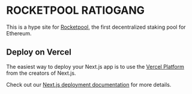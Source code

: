# ROCKETPOOL RATIOGANG

This is a hype site for <a href="https://rocketpool.net" target="_blank">Rocketpool</a>, the first decentralized staking pool for Ethereum.

## Deploy on Vercel

The easiest way to deploy your Next.js app is to use the [Vercel Platform](https://vercel.com/new?utm_medium=default-template&filter=next.js&utm_source=create-next-app&utm_campaign=create-next-app-readme) from the creators of Next.js.

Check out our [Next.js deployment documentation](https://nextjs.org/docs/deployment) for more details.
